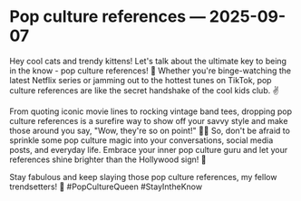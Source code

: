 # Pop culture references — 2025-09-07

Hey cool cats and trendy kittens! Let's talk about the ultimate key to being in the know - pop culture references! 🌟 Whether you're binge-watching the latest Netflix series or jamming out to the hottest tunes on TikTok, pop culture references are like the secret handshake of the cool kids club. ✌️

From quoting iconic movie lines to rocking vintage band tees, dropping pop culture references is a surefire way to show off your savvy style and make those around you say, "Wow, they're so on point!" 💁‍♀️ So, don't be afraid to sprinkle some pop culture magic into your conversations, social media posts, and everyday life. Embrace your inner pop culture guru and let your references shine brighter than the Hollywood sign! 🌟

Stay fabulous and keep slaying those pop culture references, my fellow trendsetters! 💫 #PopCultureQueen #StayIntheKnow